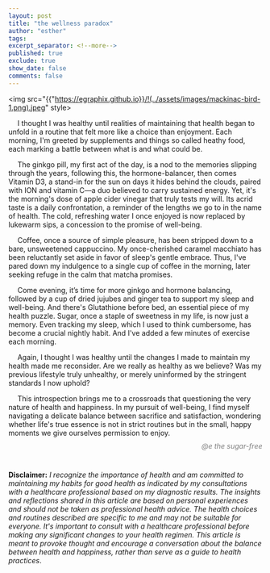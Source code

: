 ```yaml
---
layout: post
title: "the wellness paradox"
author: "esther"
tags: 
excerpt_separator: <!--more-->
published: true
exclude: true
show_date: false
comments: false
---
```

<img src="{{"https://egraphix.github.io}}/!(../assets/images/mackinac-bird-1.png).jpeg" style>
<!-- <img src="{{site.url}}/assets/images/mackinac-bird-1.png" style> -->

&emsp; I thought I was healthy until  realities of maintaining that health began to unfold in a routine that felt more like a choice than enjoyment.  Each morning, I'm greeted by supplements and things so called heathy food, each marking a battle between what is and what could be. <!--more-->

&emsp; The ginkgo pill, my first act of the day, is a nod to the memories slipping through the years, following this, the hormone-balancer, then comes Vitamin D3, a stand-in for the sun on days it hides behind the clouds, paired with ION and vitamin C—a duo believed to carry sustained energy. Yet, it's the morning's dose of apple cider vinegar that truly tests my will. Its acrid taste is a daily confrontation, a reminder of the lengths we go to in the name of health. The cold, refreshing water I once enjoyed is now replaced by lukewarm sips, a concession to the promise of well-being.

&emsp; Coffee, once a source of simple pleasure, has been stripped down to a bare, unsweetened cappuccino. My once-cherished caramel macchiato has been reluctantly set aside in favor of sleep's gentle embrace. Thus, I've pared down my indulgence to a single cup of coffee in the morning, later seeking refuge in the calm that matcha promises.

&emsp; Come evening, it’s time for more ginkgo and hormone balancing, followed by a cup of dried jujubes and ginger tea to support my sleep and well-being. And there's Glutathione before bed, an essential piece of my health puzzle. Sugar, once a staple of sweetness in my life, is now just a memory. Even tracking my sleep, which I used to think cumbersome, has become a crucial nightly habit. And I've added a few minutes of exercise each morning. 

&emsp; Again, I thought I was healthy until the changes I made to maintain my health made me reconsider. Are we really as healthy as we believe? Was my previous lifestyle truly unhealthy, or merely uninformed by the stringent standards I now uphold?

&emsp; This introspection brings me to a crossroads that questioning the very nature of health and happiness. In my pursuit of well-being, I find myself navigating a delicate balance between sacrifice and satisfaction, wondering whether life's true essence is not in strict routines but in the small, happy moments we give ourselves permission to enjoy.

<div class="post-info"> 
<p style="text-align: right; font-style: italic; color: grey; line-height: 0.5;">@e the sugar-free</p>
</div>
<br>

**Disclaimer:** _I recognize the importance of health and am committed to maintaining my habits for good health as indicated by my consultations with a healthcare professional based on my diagnostic results. The insights and reflections shared in this article are based on personal experiences and should not be taken as professional health advice. The health choices and routines described are specific to me and may not be suitable for everyone. It's important to consult with a healthcare professional before making any significant changes to your health regimen. This article is meant to provoke thought and encourage a conversation about the balance between health and happiness, rather than serve as a guide to health practices_.
